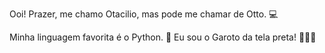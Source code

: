 Ooi! Prazer, me chamo Otacilio,
 mas pode me chamar de Otto. 💻

Minha linguagem favorita é o Python. 🧡 
Eu sou o Garoto da tela preta! 🧑🏽‍💻 
